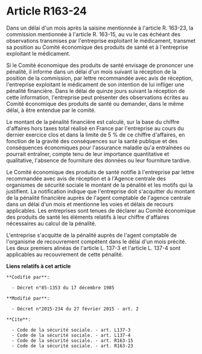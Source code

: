 # Article R163-24

Dans un délai d'un mois après la saisine mentionnée à l'article R. 163-23, la commission mentionnée à l'article R. 163-15, au
vu le cas échéant des observations transmises par l'entreprise exploitant le médicament, transmet sa position au Comité
économique des produits de santé et à l'entreprise exploitant le médicament. 

Si le Comité économique des produits de santé envisage de prononcer une pénalité, il informe dans un délai d'un mois suivant
la réception de la position de la commission, par lettre recommandée avec avis de réception, l'entreprise exploitant le
médicament de son intention de lui infliger une pénalité financière. Dans le délai de quinze jours suivant la réception de
cette information, l'entreprise peut présenter des observations écrites au Comité économique des produits de santé ou
demander, dans le même délai, à être entendue par le comité. 

Le montant de la pénalité financière est calculé, sur la base du chiffre d'affaires hors taxes total réalisé en France par
l'entreprise au cours du dernier exercice clos et dans la limite de 5 % de ce chiffre d'affaires, en fonction de la gravité
des conséquences sur la santé publique et des conséquences économiques pour l'assurance maladie qu'a entraînées ou pourrait
entraîner, compte tenu de leur importance quantitative et qualitative, l'absence de fourniture des données ou leur fourniture
tardive. 

Le Comité économique des produits de santé notifie à l'entreprise par lettre recommandée avec avis de réception et à l'Agence
centrale des organismes de sécurité sociale le montant de la pénalité et les motifs qui la justifient. La notification
indique que l'entreprise doit s'acquitter du montant de la pénalité financière auprès de l'agent comptable de l'agence
centrale dans un délai d'un mois et mentionne les voies et délais de recours applicables. Les entreprises sont tenues de
déclarer au Comité économique des produits de santé les éléments relatifs à leur chiffre d'affaires nécessaires au calcul de
la pénalité. 

L'entreprise s'acquitte de la pénalité auprès de l'agent comptable de l'organisme de recouvrement compétent dans le délai
d'un mois précité. Les deux premiers alinéas de l'article L. 137-3 et l'article L. 137-4 sont applicables au recouvrement de
cette pénalité.

**Liens relatifs à cet article**

	**Codifié par**:

	  - Décret n°85-1353 du 17 décembre 1985

	**Modifié par**:

	  - Décret n°2015-234 du 27 février 2015 - art. 2

	**Cite**:

	  - Code de la sécurité sociale. - art. L137-3
	  - Code de la sécurité sociale. - art. L137-4
	  - Code de la sécurité sociale. - art. R163-15
	  - Code de la sécurité sociale. - art. R163-23
